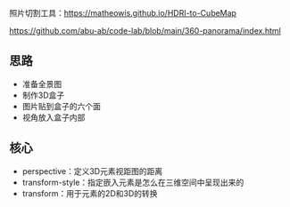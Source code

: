 照片切割工具：https://matheowis.github.io/HDRI-to-CubeMap

https://github.com/abu-ab/code-lab/blob/main/360-panorama/index.html

## 思路
- 准备全景图
- 制作3D盒子
- 图片贴到盒子的六个面
- 视角放入盒子内部

## 核心
- perspective：定义3D元素视距图的距离
- transform-style：指定嵌入元素是怎么在三维空间中呈现出来的
- transform：用于元素的2D和3D的转换
